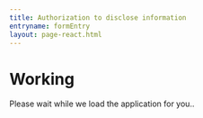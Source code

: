 ```yaml
---
title: Authorization to disclose information
entryname: formEntry
layout: page-react.html
---
```

<div id="main">
  <div class="section">
    <div id="react-root">
      <div class="loading-message">
        <h1>Working</h1>
        <div class="loading-indicator-container">
          <div class="loading-indicator" role="progressbar" aria-valuetext="Please wait while we load the application for you." tabIndex="0"></div> Please wait while we load the application for you..
        </div>
      </div>
    </div>
  </div>
</div>
